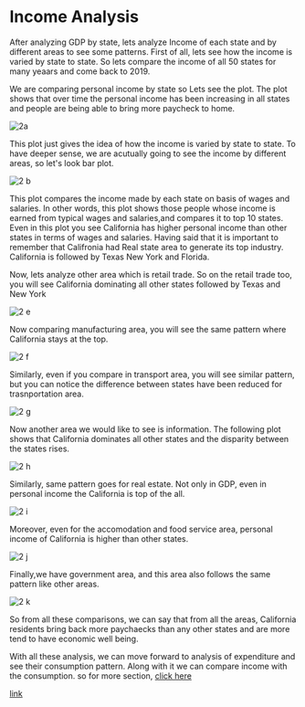 # Income Analysis

After analyzing GDP by state, lets analyze Income of each state and by different areas to see some patterns. First of all, lets see how the income is varied by state to state.
So lets compare the income of all 50 states for many yeaars and come back to 2019. 

We are comparing personal income by state so Lets see the plot. The plot shows that over time the personal income has been increasing in all states and people are being able to bring more paycheck to home. 

![2a](https://github.com/ujjoli/analysis1/blob/gh-pages/screenshots/2.a..png)

This plot just gives the idea of how the income is varied by state to state. To have deeper sense, we are acutually going to see the income by different areas, so let's look bar plot.


![2 b](https://github.com/ujjoli/analysis1/blob/gh-pages/screenshots/2.b.png)

This plot compares the income made by each state on basis of wages and salaries. In other words, this plot shows those people whose income is earned from typical wages and salaries,and compares it to top 10 states. Even in this plot you see California has higher personal income than other states in terms of wages and salaries. Having said that it is important to remember that Califronia had Real state area to generate its top industry. California is followed by Texas New York and Florida.

Now, lets analyze other area which is retail trade. So on the retail trade too, you will see California dominating all other states followed by Texas and New York

![2 e](https://github.com/ujjoli/analysis1/blob/gh-pages/screenshots/2.e.png)

Now comparing manufacturing area, you will see the same pattern where California stays at the top.

![2 f](https://github.com/ujjoli/analysis1/blob/gh-pages/screenshots/2.f..png)

Similarly, even if you compare in transport area, you will see similar pattern, but you can notice the difference between states have been reduced for trasnportation area.

![2 g](https://github.com/ujjoli/analysis1/blob/gh-pages/screenshots/2.g.png)

Now another area we would like to see is information. The following plot shows that California dominates all other states and the disparity between the states rises.

![2 h](https://github.com/ujjoli/analysis1/blob/gh-pages/screenshots/2.h..png)

Similarly, same pattern goes for real estate. Not only in GDP, even in personal income the California is top of the all.

![2 i](https://github.com/ujjoli/analysis1/blob/gh-pages/screenshots/2.i..png)

Moreover, even for the accomodation and food service area, personal income of California is higher than other states.

![2 j](https://github.com/ujjoli/analysis1/blob/gh-pages/screenshots/2.j..png)

Finally,we have government area, and this area also follows the same pattern like other areas.

![2 k](https://github.com/ujjoli/analysis1/blob/gh-pages/screenshots/2.k..png)

So from all these comparisons, we can say that from all the areas, California residents bring back more paychaecks than any other states and are more tend to have economic well being.


With all these analysis, we can move forward to analysis of expenditure and see their consumption pattern. Along with it we can compare income with the consumption.
so for more section, [click here]( )







[link](https://github.com/ujjoli/analysis1/edit/main/README.md)
